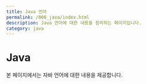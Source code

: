 ```yaml
---
title: Java 언어
permalink: /006_java/index.html
description: Java 언어에 대한 내용을 정리하는 페이지입니다.
category: java
---
```



Java
===


본 페이지에서는 자바 언어에 대한 내용을 제공합니다. 
